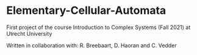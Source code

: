 # Elementary-Cellular-Automata
First project of the course Introduction to Complex Systems (Fall 2021) at Utrecht University

Written in collaboration with: R. Breebaart, D. Haoran and C. Vedder
